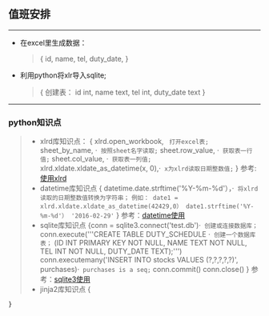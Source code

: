 ## 值班安排
---
* 在excel里生成数据： 
  > { id,
      name,
      tel,
      duty_date,
    }
* 利用python将xlr导入sqlite;
  > { 创建表：
        id int,
        name text,
        tel int,
        duty_date text
    }

---
### python知识点
> * xlrd库知识点：
    { xlrd.open_workbook, ` 打开excel表;`
      sheet_by_name,   ·` 按照sheet名字读取;`
      sheet.row_value, ·` 获取表一行值;`
      sheet.col_value, ·` 获取表一列值;`
      xlrd.xldate.xldate_as_datetime(x, 0),·` x为xlrd读取日期整数值;`
    }
    参考: [使用xlrd](http://www.cnblogs.com/lhj588/archive/2012/01/06/2314181.html)
> * datetime库知识点
    { datetime.date.strftime('%Y-%m-%d'），·` 将xlrd读取的日期整数值转换为字符串；`
    `例如： date1 = xlrd.xldate.xldate_as_datetime(42429,0）
    	   date1.strftime('%Y-%m-%d'）
    	   '2016-02-29'`
    }
    参考：[datetime使用](http://blog.csdn.net/zithan/article/details/6719397)
> * sqlite库知识点
    {conn = sqlite3.connect('test.db')·` 创建或连接数据库；`
     conn.execute('''CREATE TABLE DUTY_SCHEDULE  ·` 创建一个数据库表；`
       (ID INT PRIMARY KEY     NOT NULL,
       NAME           TEXT    NOT NULL,
       TEL            INT     NOT NULL,
       DUTY_DATE      TEXT);''')
     conn.executemany('INSERT INTO stocks VALUES (?,?,?,?,?)', purchases)·` purchases is a seq;`
     conn.commit()
     conn.close() 
    }
    参考：[sqlite3使用](http://www.tutorialspoint.com/sqlite/sqlite_python.htm)
> * jinja2库知识点
    {
    	
    }